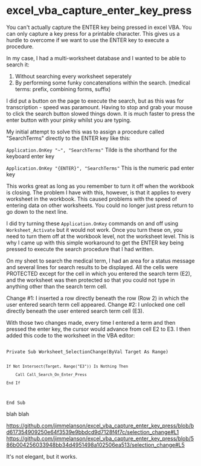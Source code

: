 # excel_vba_capture_enter_key_press

You can't actually capture the ENTER key being pressed in excel VBA. You can only capture a key press
for a printable character. This gives us a hurdle to overcome if we want to use the ENTER key to execute
a procedure.

In my case, I had a multi-worksheet database and I wanted to be able to search it:

1. Without searching every worksheet seperately
2. By performing some funky concatenations within the search. (medical terms: prefix, combining forms, suffix)

I did put a button on the page to execute the search, but as this was for transcription - speed was paramount.
Having to stop and grab your mouse to click the search button slowed things down. It is much faster to press
the enter button with your pinky whilst you are typing.

My initial attempt to solve this was to assign a procedure called "SearchTerms" directly to the ENTER key like this:

<code>Application.OnKey "~", "SearchTerms"</code> Tilde is the shorthand for the keyboard enter key

<code>Application.OnKey "{ENTER}", "SearchTerms"</code> This is the numeric pad enter key

This works great as long as you remember to turn it off when the workbook is closing. The problem I have with this,
however, is that it applies to every worksheet in the workbook. This caused problems with the speed of entering
data on other worksheets. You could no longer just press return to go down to the next line.

I did try turning these <code>Application.OnKey</code> commands on and off using <code>Worksheet_Activate</code> but
it would not work. Once you turn these on, you need to turn them off at the workbook level, not the worksheet level.
This is why I came up with this simple workaround to get the ENTER key being pressed to execute the search procedure
that I had written.

On my sheet to search the medical term, I had an area for a status message and several lines for search results
to be displayed. All the cells were PROTECTED except for the cell in which you entered the search term (E2), and the
worksheet was then protected so that you could not type in anything other than the search term cell.

Change #1: I inserted a row directly beneath the row (Row 2) in which the user entered search term cell appeared.
Change #2: I unlocked one cell directly beneath the user entered search term cell (E3).

With those two changes made, every time I entered a term and then pressed the enter key, the cursor would advance
from cell E2 to E3. I then added this code to the worksheet in the VBA editor:

<code>
Private Sub Worksheet_SelectionChange(ByVal Target As Range)

    If Not Intersect(Target, Range("E3")) Is Nothing Then

        Call Call_Search_On_Enter_Press

    End If

End Sub
</code>

blah blah

https://github.com/jimmelanson/excel_vba_capture_enter_key_press/blob/bd617354909250e64f3539e9bbdcd9d7128f4f7c/selection_change#L1
https://github.com/jimmelanson/excel_vba_capture_enter_key_press/blob/586b004256033948bb34d4951498a102506ea513/selection_change#L5


It's not elegant, but it works.
